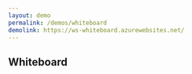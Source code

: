 ```yaml
---
layout: demo
permalink: /demos/whiteboard
demolink: https://ws-whiteboard.azurewebsites.net/
---
```


## Whiteboard